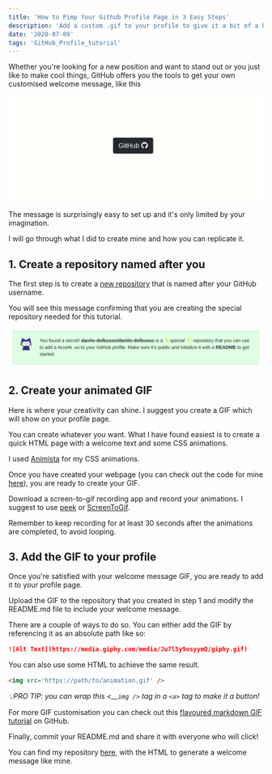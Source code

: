 ```yaml
---
title: 'How to Pimp Your Github Profile Page in 3 Easy Steps'
description: 'Add a custom .gif to your profile to give it a bit of a buzz'
date: '2020-07-09'
tags: 'GitHub_Profile_tutorial'
---
```


Whether you're looking for a new position and want to stand out or you just like to make cool things, GitHub offers you the tools to get your own customised welcome message, like this

![](https://raw.githubusercontent.com/danilo-delbusso/blog/master/content/blog/how-to-pimp-your-github-in-three-steps/github.gif)

The message is surprisingly easy to set up and it's only limited by your imagination.

I will go through what I did to create mine and how you can replicate it.

## 1. Create a repository named after you

The first step is to create a [new repository](https://github.com/new "https://github.com/new") that is named after your GitHub username.

You will see this message confirming that you are creating the special repository needed for this tutorial.

![](https://raw.githubusercontent.com/danilo-delbusso/blog/master/content/blog/how-to-pimp-your-github-in-three-steps/github-message.png)

## 2. Create your animated GIF

Here is where your creativity can shine. I suggest you create a GIF which will show on your profile page.

You can create whatever you want. What I have found easiest is to create a quick HTML page with a welcome text and some CSS animations.

I used [Animista](https://animista.net/ "https://animista.net/") for my CSS animations.

Once you have created your webpage (you can check out the code for mine [here](https://github.com/danilo-delbusso/danilo-delbusso/tree/master/html-animation "https://github.com/danilo-delbusso/danilo-delbusso/tree/master/html-animation")), you are ready to create your GIF.

Download a screen-to-gif recording app and record your animations. I suggest to use [peek](https://github.com/phw/peek "https://github.com/phw/peek") or [ScreenToGif](https://www.screentogif.com/ "https://www.screentogif.com/").

Remember to keep recording for at least 30 seconds after the animations are completed, to avoid looping.

## 3. Add the GIF to your profile

Once you're satisfied with your welcome message GIF, you are ready to add it to your profile page.

Upload the GIF to the repository that you created in step 1 and modify the README.md file to include your welcome message.

There are a couple of ways to do so. You can either add the GIF by referencing it as an absolute path like so:

```markdown
![Alt Text](https://media.giphy.com/media/Ju7l5y9osyymQ/giphy.gif)
```

You can also use some HTML to achieve the same result.

```html
<img src='https://path/to/animation.gif' />
```

_💡PRO TIP: you can wrap this <__`img />`_ _tag in a_ _`<a>`_ _tag to make it a button!_

For more GIF customisation you can check out this [flavoured markdown GIF tutorial](https://gist.github.com/uupaa/f77d2bcf4dc7a294d109 "https://gist.github.com/uupaa/f77d2bcf4dc7a294d109") on GitHub.

Finally, commit your README.md and share it with everyone who will click!

You can find my repository [here](https://github.com/danilo-delbusso/danilo-delbusso "https://github.com/danilo-delbusso/danilo-delbusso"), with the HTML to generate a welcome message like mine.
